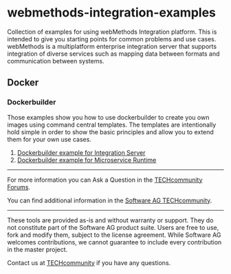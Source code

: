 # webmethods-integration-examples
Collection of examples for using webMethods Integration platform. This is intended to give you starting points for common problems and use cases. webMethods is a multiplatform enterprise integration server that supports integration of diverse services such as mapping data between formats and communication between systems.

## Docker

### Dockerbuilder

Those examples show you how to use dockerbuilder to create you own images using command central templates. The templates are intentionally hold simple in order to show the basic principles and allow you to extend them for your own use cases.

1. [Dockerbuilder example for Integration Server](https://github.com/SoftwareAG/webmethods-integration-examples/tree/master/dockerbuilder-integrationserver)
2. [Dockerbuilder example for Microservice Runtime](https://github.com/SoftwareAG/webmethods-integration-examples/tree/master/dockerbuilder-microserviceruntime)

______________________
For more information you can Ask a Question in the [TECHcommunity Forums](http://techcommunity.softwareag.com/home/-/product/name/command-central).

You can find additional information in the [Software AG TECHcommunity](http://tech.forums.softwareag.com/techjforum/forums/list.page?product=command-central).
______________________
These tools are provided as-is and without warranty or support. They do not constitute part of the Software AG product suite. Users are free to use, fork and modify them, subject to the license agreement. While Software AG welcomes contributions, we cannot guarantee to include every contribution in the master project.

Contact us at [TECHcommunity](mailto:technologycommunity@softwareag.com?subject=Github/SoftwareAG) if you have any questions.
